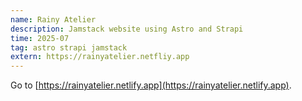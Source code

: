 ```yaml
---
name: Rainy Atelier
description: Jamstack website using Astro and Strapi
time: 2025-07
tag: astro strapi jamstack
extern: https://rainyatelier.netfliy.app
---
```


Go to [https://rainyatelier.netlify.app](https://rainyatelier.netlify.app).

